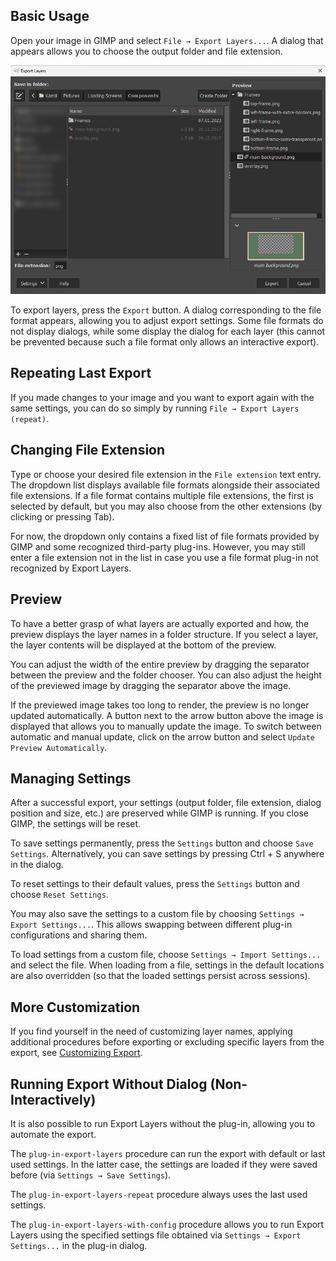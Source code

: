 Basic Usage
-----------

Open your image in GIMP and select `File → Export Layers...`.
A dialog that appears allows you to choose the output folder and file extension.

![Dialog for basic usage of Export Layers](../images/screenshot_dialog_basic_usage.png)

To export layers, press the `Export` button.
A dialog corresponding to the file format appears, allowing you to adjust export settings.
Some file formats do not display dialogs, while some display the dialog for each layer (this cannot be prevented because such a file format only allows an interactive export).


Repeating Last Export
---------------------

If you made changes to your image and you want to export again with the same settings, you can do so simply by running `File → Export Layers (repeat)`.


Changing File Extension
-----------------------

Type or choose your desired file extension in the `File extension` text entry.
The dropdown list displays available file formats alongside their associated file extensions.
If a file format contains multiple file extensions, the first is selected by default, but you may also choose from the other extensions (by clicking or pressing Tab).

For now, the dropdown only contains a fixed list of file formats provided by GIMP and some recognized third-party plug-ins.
However, you may still enter a file extension not in the list in case you use a file format plug-in not recognized by Export Layers.


Preview
-------

To have a better grasp of what layers are actually exported and how, the preview displays the layer names in a folder structure.
If you select a layer, the layer contents will be displayed at the bottom of the preview.

You can adjust the width of the entire preview by dragging the separator between the preview and the folder chooser.
You can also adjust the height of the previewed image by dragging the separator above the image.

If the previewed image takes too long to render, the preview is no longer updated automatically.
A button next to the arrow button above the image is displayed that allows you to manually update the image.
To switch between automatic and manual update, click on the arrow button and select `Update Preview Automatically`.


Managing Settings
-----------------

After a successful export, your settings (output folder, file extension, dialog position and size, etc.) are preserved while GIMP is running.
If you close GIMP, the settings will be reset.

To save settings permanently, press the `Settings` button and choose `Save Settings`.
Alternatively, you can save settings by pressing Ctrl + S anywhere in the dialog.

To reset settings to their default values, press the `Settings` button and choose `Reset Settings`.

You may also save the settings to a custom file by choosing `Settings → Export Settings...`.
This allows swapping between different plug-in configurations and sharing them.

To load settings from a custom file, choose `Settings → Import Settings...` and select the file.
When loading from a file, settings in the default locations are also overridden (so that the loaded settings persist across sessions).


More Customization
------------------

If you find yourself in the need of customizing layer names, applying additional procedures before exporting or excluding specific layers from the export, see [Customizing Export](Customizing-Export.md).


Running Export Without Dialog (Non-Interactively)
-------------------------------------------------

It is also possible to run Export Layers without the plug-in, allowing you to automate the export.

The `plug-in-export-layers` procedure can run the export with default or last used settings.
In the latter case, the settings are loaded if they were saved before (via `Settings → Save Settings`).

The `plug-in-export-layers-repeat` procedure always uses the last used settings.

The `plug-in-export-layers-with-config` procedure allows you to run Export Layers using the specified settings file obtained via `Settings → Export Settings...` in the plug-in dialog.
